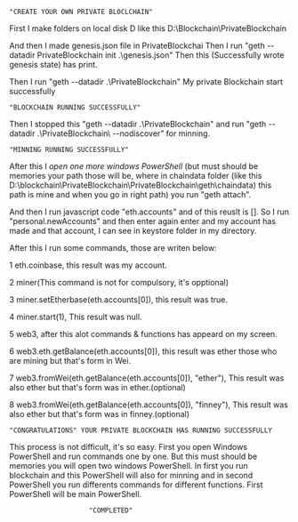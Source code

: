 	"CREATE YOUR OWN PRIVATE BLOCLCHAIN"

First I make folders on local disk D
like this D:\Blockchain\PrivateBlockchain

And then I made genesis.json file in PrivateBlockchai
Then I run "geth --datadir PrivateBlockchain init .\genesis.json"
Then this (Successfully wrote genesis state) has print.

Then I run "geth --datadir .\PrivateBlockchain\"
My private Blockchain start successfully

	"BLOCKCHAIN RUNNING SUCCESSFULLY"

Then I stopped this "geth --datadir .\PrivateBlockchain\" and run "geth --datadir  .\PrivateBlockchain\ --nodiscover" for minning.

	"MINNING RUNNING SUCCESSFULLY"

After this I *open one more windows PowerShell* (but must should be memories your path those will be, where in chaindata folder
(like this D:\blockchain\PrivateBlockchain\PrivateBlockchain\geth\chaindata) this path is mine and when you go in right path) you run "geth attach".

And then I run javascript code "eth.accounts" and of this reuslt is [].
So I run "personal.newAccounts" and then enter again enter and my account has made and that account, I can see in keystore folder in my directory.

After this I run some commands, those are writen below:

1 eth.coinbase, this result was my account.

2 miner(This command is not for compulsory, it's opptional)

3 miner.setEtherbase(eth.accounts[0]), this result was true.

4 miner.start(1), This result was null.

5 web3, after this alot commands & functions has appeard on my screen.

6 web3.eth.getBalance(eth.accounts[0]), this result was ether those who are mining but that's form in Wei.

7 web3.fromWei(eth.getBalance(eth.accounts[0]), "ether"), This result was also ether but that's form was in ether.(optional)

8 web3.fromWei(eth.getBalance(eth.accounts[0]), "finney"), This result was also ether but that's form was in finney.(optional)


	"CONGRATULATIONS" YOUR PRIVATE BLOCKCHAIN HAS RUNNING SUCCESSFULLY

This process is not difficult, it's so easy.
First you open Windows PowerShell and run commands one by one. But this must should be memories you will open two windows PowerShell. In first you run blockchain and this PowerShell will also for
minning and in second PowerShell you run differents commands for different functions. First PowerShell will be main PowerShell. 

						"COMPLETED"
